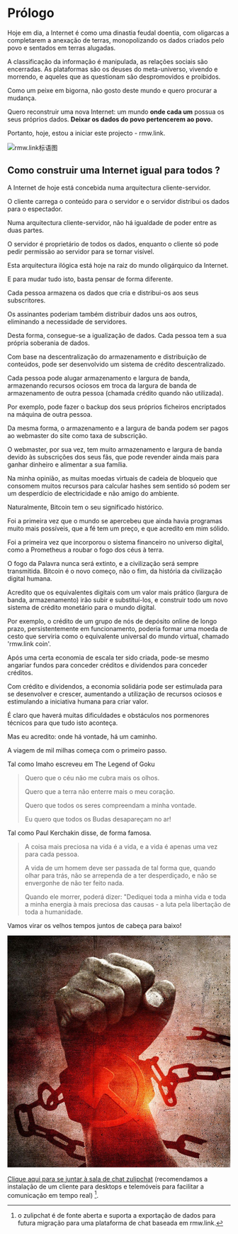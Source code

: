 # Prólogo

Hoje em dia, a Internet é como uma dinastia feudal doentia, com oligarcas a completarem a anexação de terras, monopolizando os dados criados pelo povo e sentados em terras alugadas.

A classificação da informação é manipulada, as relações sociais são encerradas. As plataformas são os deuses do meta-universo, vivendo e morrendo, e aqueles que as questionam são despromovidos e proibidos.

Como um peixe em bigorna, não gosto deste mundo e quero procurar a mudança.

Quero reconstruir uma nova Internet: um mundo **onde cada um** possua os seus próprios dados. **Deixar os dados do povo pertencerem ao povo.**

Portanto, hoje, estou a iniciar este projecto - rmw.link.

![rmw.link标语图](/slogan.svg)

## Como construir uma Internet igual para todos ?

A Internet de hoje está concebida numa arquitectura cliente-servidor.

O cliente carrega o conteúdo para o servidor e o servidor distribui os dados para o espectador.

Numa arquitectura cliente-servidor, não há igualdade de poder entre as duas partes.

O servidor é proprietário de todos os dados, enquanto o cliente só pode pedir permissão ao servidor para se tornar visível.

Esta arquitectura ilógica está hoje na raiz do mundo oligárquico da Internet.

E para mudar tudo isto, basta pensar de forma diferente.

Cada pessoa armazena os dados que cria e distribui-os aos seus subscritores.

Os assinantes poderiam também distribuir dados uns aos outros, eliminando a necessidade de servidores.

Desta forma, consegue-se a igualização de dados. Cada pessoa tem a sua própria soberania de dados.

Com base na descentralização do armazenamento e distribuição de conteúdos, pode ser desenvolvido um sistema de crédito descentralizado.

Cada pessoa pode alugar armazenamento e largura de banda, armazenando recursos ociosos em troca da largura de banda de armazenamento de outra pessoa (chamada crédito quando não utilizada).

Por exemplo, pode fazer o backup dos seus próprios ficheiros encriptados na máquina de outra pessoa.

Da mesma forma, o armazenamento e a largura de banda podem ser pagos ao webmaster do site como taxa de subscrição.

O webmaster, por sua vez, tem muito armazenamento e largura de banda devido às subscrições dos seus fãs, que pode revender ainda mais para ganhar dinheiro e alimentar a sua família.

Na minha opinião, as muitas moedas virtuais de cadeia de bloqueio que consomem muitos recursos para calcular hashes sem sentido só podem ser um desperdício de electricidade e não amigo do ambiente.

Naturalmente, Bitcoin tem o seu significado histórico.

Foi a primeira vez que o mundo se apercebeu que ainda havia programas muito mais possíveis, que a fé tem um preço, e que acredito em mim sólido.

Foi a primeira vez que incorporou o sistema financeiro no universo digital, como a Prometheus a roubar o fogo dos céus à terra.

O fogo da Palavra nunca será extinto, e a civilização será sempre transmitida. Bitcoin é o novo começo, não o fim, da história da civilização digital humana.

Acredito que os equivalentes digitais com um valor mais prático (largura de banda, armazenamento) irão subir e substituí-los, e construir todo um novo sistema de crédito monetário para o mundo digital.

Por exemplo, o crédito de um grupo de nós de depósito online de longo prazo, persistentemente em funcionamento, poderia formar uma moeda de cesto que serviria como o equivalente universal do mundo virtual, chamado 'rmw.link coin'.

Após uma certa economia de escala ter sido criada, pode-se mesmo angariar fundos para conceder créditos e dividendos para conceder créditos.

Com crédito e dividendos, a economia solidária pode ser estimulada para se desenvolver e crescer, aumentando a utilização de recursos ociosos e estimulando a iniciativa humana para criar valor.

É claro que haverá muitas dificuldades e obstáculos nos pormenores técnicos para que tudo isto aconteça.

Mas eu acredito: onde há vontade, há um caminho.

A viagem de mil milhas começa com o primeiro passo.

Tal como Imaho escreveu em The Legend of Goku

> Quero que o céu não me cubra mais os olhos.
> 
> Quero que a terra não enterre mais o meu coração.
> 
> Quero que todos os seres compreendam a minha vontade.
> 
> Eu quero que todos os Budas desapareçam no ar!

Tal como Paul Kerchakin disse, de forma famosa.

> A coisa mais preciosa na vida é a vida, e a vida é apenas uma vez para cada pessoa.
> 
> A vida de um homem deve ser passada de tal forma que, quando olhar para trás, não se arrependa de a ter desperdiçado, e não se envergonhe de não ter feito nada.
> 
> Quando ele morrer, poderá dizer: "Dediquei toda a minha vida e toda a minha energia à mais preciosa das causas - a luta pela libertação de toda a humanidade.

Vamos virar os velhos tempos juntos de cabeça para baixo!

![](https://raw.githubusercontent.com/gcxfd/img/gh-pages/1.jpg)

[Clique aqui para se juntar à sala de chat zulipchat](https://rmw.zulipchat.com) (recomendamos a instalação de um cliente para desktops e telemóveis para facilitar a comunicação em tempo real) [^1].

[^1]: o zulipchat é de fonte aberta e suporta a exportação de dados para futura migração para uma plataforma de chat baseada em rmw.link.